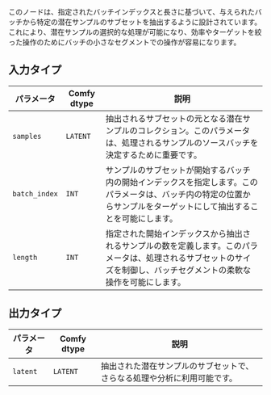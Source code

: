 
このノードは、指定されたバッチインデックスと長さに基づいて、与えられたバッチから特定の潜在サンプルのサブセットを抽出するように設計されています。これにより、潜在サンプルの選択的な処理が可能になり、効率やターゲットを絞った操作のためにバッチの小さなセグメントでの操作が容易になります。

## 入力タイプ

| パラメータ     | Comfy dtype | 説明 |
|---------------|-------------|-------------|
| `samples`     | `LATENT`    | 抽出されるサブセットの元となる潜在サンプルのコレクション。このパラメータは、処理されるサンプルのソースバッチを決定するために重要です。 |
| `batch_index` | `INT`       | サンプルのサブセットが開始するバッチ内の開始インデックスを指定します。このパラメータは、バッチ内の特定の位置からサンプルをターゲットにして抽出することを可能にします。 |
| `length`      | `INT`       | 指定された開始インデックスから抽出されるサンプルの数を定義します。このパラメータは、処理されるサブセットのサイズを制御し、バッチセグメントの柔軟な操作を可能にします。 |

## 出力タイプ

| パラメータ | Comfy dtype | 説明 |
|-----------|-------------|-------------|
| `latent`  | `LATENT`    | 抽出された潜在サンプルのサブセットで、さらなる処理や分析に利用可能です。 |